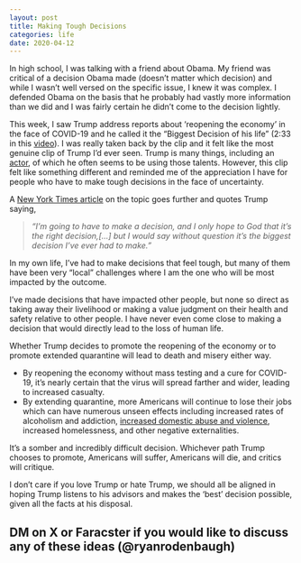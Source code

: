 ```yaml
---
layout: post
title: Making Tough Decisions
categories: life
date: 2020-04-12
---
```


In high school, I was talking with a friend about Obama. My friend was critical of a decision Obama made (doesn’t matter which decision) and while I wasn’t well versed on the specific issue, I knew it was complex. I defended Obama on the basis that he probably had vastly more information than we did and I was fairly certain he didn’t come to the decision lightly.

This week, I saw Trump address reports about ‘reopening the economy’ in the face of COVID-19 and he called it the “Biggest Decision of his life” (2:33 in this [video](https://t.umblr.com/redirect?z=https%3A%2F%2Fyoutu.be%2Fien97HT7Wpk%3Ft%3D153&t=N2Q1NjRhOGZkZTI1ZjA2ZDZhMWU1NTJhMDFlYmNmNDlhZGQwODMwOCxuNHVEcHp4cg%3D%3D&b=t%3AokV1QflKCp7Agf216l_L8Q&p=https%3A%2F%2Fryanrodenbaugh.com%2Fpost%2F615225053475422208%2Fmaking-tough-decisions&m=1&ref=ryanrodenbaugh.com)). I was really taken back by the clip and it felt like the most genuine clip of Trump I’d ever seen. Trump is many things, including an [actor](https://t.umblr.com/redirect?z=https%3A%2F%2Fwww.youtube.com%2Fwatch%3Fv%3D5NsrwH9I9vE&t=YjE5NjUyYzM1NWViMmVkNmNiNGM2MjZjY2U2OTg5MjhjMjgwZmMxOSxuNHVEcHp4cg%3D%3D&b=t%3AokV1QflKCp7Agf216l_L8Q&p=https%3A%2F%2Fryanrodenbaugh.com%2Fpost%2F615225053475422208%2Fmaking-tough-decisions&m=1&ref=ryanrodenbaugh.com), of which he often seems to be using those talents. However, this clip felt like something different and reminded me of the appreciation I have for people who have to make tough decisions in the face of uncertainty.

A [New York Times article](https://t.umblr.com/redirect?z=https%3A%2F%2Fwww.nytimes.com%2F2020%2F04%2F10%2Fus%2Fpolitics%2Fcoronavirus-trump-economy.html&t=NzE4MjliM2Y0OGE0ZDU1Y2ZlMjdhYjI4N2Y2YWUwYjhkOWJlNjA0MixuNHVEcHp4cg%3D%3D&b=t%3AokV1QflKCp7Agf216l_L8Q&p=https%3A%2F%2Fryanrodenbaugh.com%2Fpost%2F615225053475422208%2Fmaking-tough-decisions&m=1&ref=ryanrodenbaugh.com) on the topic goes further and quotes Trump saying,

> _“I’m going to have to make a decision, and I only hope to God that it’s the right decision,\[…\] but I would say without question it’s the biggest decision I’ve ever had to make.”_

In my own life, I’ve had to make decisions that feel tough, but many of them have been very “local” challenges where I am the one who will be most impacted by the outcome.

I’ve made decisions that have impacted other people, but none so direct as taking away their livelihood or making a value judgment on their health and safety relative to other people. I have never even come close to making a decision that would directly lead to the loss of human life.

Whether Trump decides to promote the reopening of the economy or to promote extended quarantine will lead to death and misery either way.

-   By reopening the economy without mass testing and a cure for COVID-19, it’s nearly certain that the virus will spread farther and wider, leading to increased casualty.
-   By extending quarantine, more Americans will continue to lose their jobs which can have numerous unseen effects including increased rates of alcoholism and addiction, [increased domestic abuse and violence](https://twitter.com/michaeljburry/status/1249005193208795136?s=20&ref=ryanrodenbaugh.com), increased homelessness, and other negative externalities.

It’s a somber and incredibly difficult decision. Whichever path Trump chooses to promote, Americans will suffer, Americans will die, and critics will critique.

I don’t care if you love Trump or hate Trump, we should all be aligned in hoping Trump listens to his advisors and makes the ‘best’ decision possible, given all the facts at his disposal.

## DM on X or Faracster if you would like to discuss any of these ideas (@ryanrodenbaugh)
